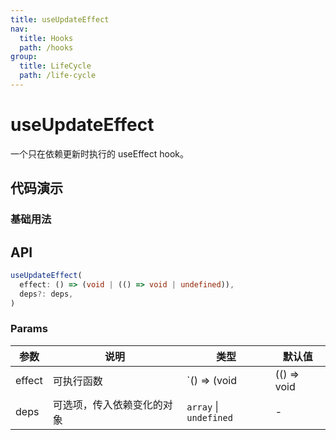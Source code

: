 ```yaml
---
title: useUpdateEffect
nav:
  title: Hooks
  path: /hooks
group:
  title: LifeCycle
  path: /life-cycle
---
```


# useUpdateEffect

一个只在依赖更新时执行的 useEffect hook。

## 代码演示

### 基础用法

<!-- <code src="./demo/demo1.tsx" /> -->

## API

```typescript
useUpdateEffect(
  effect: () => (void | (() => void | undefined)),
  deps?: deps,
)
```

### Params

| 参数   | 说明                       | 类型                                      | 默认值 |
| ------ | -------------------------- | ----------------------------------------- | ------ |
| effect | 可执行函数                 | `() => (void | (() => void | undefined))` | -      |
| deps   | 可选项，传入依赖变化的对象 | `array` \| `undefined`                    | -      |
